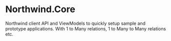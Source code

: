 # Northwind.Core
Northwind client API and ViewModels to quickly setup sample and prototype applications. With 1 to Many relations, 1 to Many to Many relations etc.
